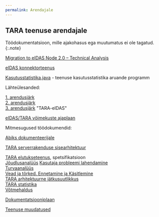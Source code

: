 ```yaml
---
permalink: Arendajale
---
```


## TARA teenuse arendajale

Töödokumentatsioon, mille ajakohasus ega muutumatus ei ole tagatud.
{:.note}

[Migration to eIDAS Node 2.0 – Technical Analysis](Migration)

<a href='https://e-gov.github.io/eIDAS-Connector/'>eIDAS konnektorteenus</a>

[Kasutusstatistika.java](https://e-gov.github.io/TARA-Doku/tools/Kasutusstatistika.java) - teenuse kasutusstatistika aruande programm 

Lähteülesanded:

[1. arendusjärk](1JARK)<br>
[2. arendusjärk](2JARK)<br>
[3. arendusjärk](3JARK) "TARA-eIDAS"

[eIDAS/TARA võimekuste ajaplaan](Voimekused)

Mitmesugused töödokumendid:

[Abiks dokumenteerijale](Dokuabi)

[TARA serverrakenduse sisearhitektuur](Sisearhitektuur)

[TARA elutukseteenus](Elutukse), spetsifikatsioon<br>
[Jõudlusanalüüs](Joudlus)
[Kasutaja probleemi lahendamine](Kasutaja)<br>
[Turvaanalüüs](Turvaanaluus)<br>
[Vead ja tõrked. Ennetamine ja Käsitlemine](Veakasitlus)<br>
[TARA arhitektuurne jätkusuutlikkus](Jatkusuutlikkus)<br>
[TARA statistika](Statistika)<br>
[Võtmehaldus](Votmehaldus)<br>

[Dokumentatsiooniplaan](Dok-plaan)

[Teenuse muudatused](Muutmine)
